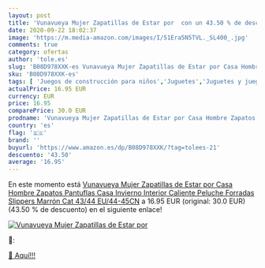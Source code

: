 ```yaml
---
layout: post
title: 'Vunavueya Mujer Zapatillas de Estar por  con un 43.50 % de descuento'
date: 2020-09-22 18:02:37
image: 'https://m.media-amazon.com/images/I/51Era5N5TVL._SL400_.jpg'
comments: true
category: ofertas
author: 'tole.es'
slug: 'B08D978XXK-es Vunavueya Mujer Zapatillas de Estar por Casa Hombre...'
sku: 'B08D978XXK-es'
tags: [ 'Juegos de construcción para niños','Juguetes','Juguetes y juegos','peluche', ]
actualPrice: 16.95 EUR
currency: EUR
price: 16.95
comparePrice: 30.0 EUR
prodname: 'Vunavueya Mujer Zapatillas de Estar por Casa Hombre Zapatos Pantuflas Casa Invierno Interior Caliente Peluche Forradas Slippers Marrón Cat  43/44 EU/44-45CN'
country: 'es'
flag: '🇪🇸'
brand: ''
buyurl: 'https://www.amazon.es/dp/B08D978XXK/?tag=tolees-21'
descuento: '43.50'
average: '16.95'
---
```


En este momento está [Vunavueya Mujer Zapatillas de Estar por Casa Hombre Zapatos Pantuflas Casa Invierno Interior Caliente Peluche Forradas Slippers Marrón Cat  43/44 EU/44-45CN](https://www.amazon.es/dp/B08D978XXK/?tag=tolees-21) a 16.95 EUR (original: 30.0 EUR) (43.50 %  de descuento) en el siguiente enlace!

[![Vunavueya Mujer Zapatillas de Estar por ](https://m.media-amazon.com/images/I/51Era5N5TVL._SL400_.jpg)](https://www.amazon.es/dp/B08D978XXK/?tag=tolees-21)

🔎:


[🛒 Aquí!!!](https://www.amazon.es/dp/B08D978XXK/?tag=tolees-21)
